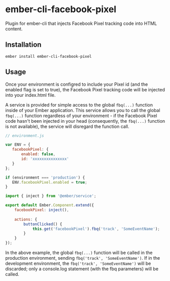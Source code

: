 ember-cli-facebook-pixel
==============================================================================

Plugin for ember-cli that injects Facebook Pixel tracking code into HTML <head> content. 

Installation
------------------------------------------------------------------------------

```
ember install ember-cli-facebook-pixel
```


Usage
------------------------------------------------------------------------------

Once your environment is configred to include your Pixel id (and the enabled flag is set to true), the Facebook 
 Pixel tracking code will be injected into your index.html file.
 
A service is provided for simple access to the global `fbq(...)` function inside of your Ember application.
 This service allows you to call the global `fbq(...)` function regardless of your environment - if the 
 Facebook Pixel code hasn't been injected in your head (consequently, the `fbq(...)` function 
 is not available), the service will disregard the function call. 
 
 ```js
// environment.js
 
var ENV = {
	facebookPixel: {
    	enabled: false,
    	id: 'xxxxxxxxxxxxxxx'
    }
};
 
if (environment === 'production') {
	ENV.facebookPixel.enabled = true;
}
 ```
 
```javascript
import { inject } from '@ember/service';

export default Ember.Component.extend({
	facebookPixel: inject(),
	
	actions: {
		buttonClicked() {
			this.get('facebookPixel').fbq('track', 'SomeEventName');
		}
	}
});

```

In the above example, the global `fbq(...)` function will be called in  the production environment, sending 
 `fbq('track', 'SomeEventName')`. If in the development environment, the `fbq('track', 'SomeEventName')` will be
 discarded; only a console.log statement (with the fbq parameters) will be called. 
